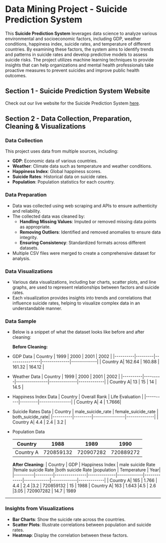 # Data Mining Project - Suicide Prediction System

This **Suicide Prediction System** leverages data science to analyze various environmental and socioeconomic factors, including GDP, weather conditions, happiness index, suicide rates, and temperature of different countries. By examining these factors, the system aims to identify trends and patterns in suicide rates and develop predictive models to assess suicide risks. The project utilizes machine learning techniques to provide insights that can help organizations and mental health professionals take proactive measures to prevent suicides and improve public health outcomes.

## Section 1 - Suicide Prediction System Website

Check out our live website for the Suicide Prediction System [here](https://atharva1000ak.wixsite.com/suicide-prediction).

## Section 2 - Data Collection, Preparation, Cleaning & Visualizations

### Data Collection
This project uses data from multiple sources, including:
- **GDP**: Economic data of various countries.
- **Weather**: Climate data such as temperature and weather conditions.
- **Happiness Index**: Global happiness scores.
- **Suicide Rates**: Historical data on suicide rates.
- **Population**: Population statistics for each country.

### Data Preparation
- Data was collected using web scraping and APIs to ensure authenticity and reliability.
- The collected data was cleaned by:
  - **Handling Missing Values**: Imputed or removed missing data points as appropriate.
  - **Removing Outliers**: Identified and removed anomalies to ensure data integrity.
  - **Ensuring Consistency**: Standardized formats across different datasets.
- Multiple CSV files were merged to create a comprehensive dataset for analysis.

### Data Visualizations
- Various data visualizations, including bar charts, scatter plots, and line graphs, are used to represent relationships between factors and suicide rates.
- Each visualization provides insights into trends and correlations that influence suicide rates, helping to visualize complex data in an understandable manner.

### Data Sample
- Below is a snippet of what the dataset looks like before and after cleaning:
  
  **Before Cleaning:**
  
- GDP Data
  | Country  | 1999     | 2000 | 2001 | 2002 |
  |----------|---------|----------------|--------------|-------------|
  | Country A| 162.64  | 160.88           | 161.32          | 164.12          |

- Weather Data
    | Country  | 1999     | 2000 | 2001 | 2002 |
  |----------|---------|----------------|--------------|-------------|
  | Country A| 13  | 15          | 14          | 14.5          |
- Happiness Index Data
    | Country  |  Overall Rank  | Life Evaluation  |
  |----------|---------|----------------|
  | Country A| 4  | 1.7666| 
- Suicide Rates Data
    | Country  | male_suicide_rate  | female_suicide_rate | both_suicide_rate|
  |----------|---------|----------------|--------------|
  | Country A| 4.4  | 2.4    | 3.2       |
  
- Population Data

    | Country  | 1988 | 1989 | 1990|
  |----------|------------|------------|--------------|
  | Country A| 720859132  |720907282   | 720889272    |
  
  **After Cleaning:**
  | Country  | GDP     | Happiness Index | male suicide Rate |female suicide Rate |both suicide Rate |population | Temperature | Year|
  |----------|---------|----------------|--------------|-------------|-------------|-------------|-------------|-------------|
  | Country A| 165  | 1.766 | 4.4  | 2.4 |3.2  | 720859132 | 15 | 1988
  | Country A| 163  | 1.643 |4.5   | 2.6 |3.05 | 720907282 | 14.7 | 1989

---

### Insights from Visualizations
- **Bar Charts**: Show the suicide rate across the countries.
- **Scatter Plots**: Illustrate correlations between population and suicide rates.
- **Heatmap**: Display the correlation between these factors.
